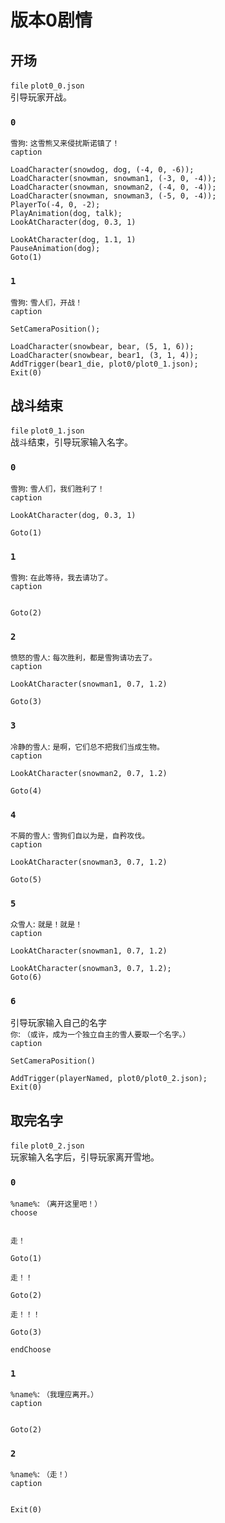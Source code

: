 # 版本0剧情
## 开场
`file` `plot0_0.json`  
引导玩家开战。  
### `0`
`雪狗`: `这雪熊又来侵扰斯诺镇了！`  
`caption`  
```
LoadCharacter(snowdog, dog, (-4, 0, -6));
LoadCharacter(snowman, snowman1, (-3, 0, -4));
LoadCharacter(snowman, snowman2, (-4, 0, -4));
LoadCharacter(snowman, snowman3, (-5, 0, -4));
PlayerTo(-4, 0, -2);
PlayAnimation(dog, talk);
LookAtCharacter(dog, 0.3, 1)
```
```
LookAtCharacter(dog, 1.1, 1)
PauseAnimation(dog);
Goto(1)
```
### `1`
`雪狗`: `雪人们，开战！`  
`caption`  
```
SetCameraPosition();
```
```
LoadCharacter(snowbear, bear, (5, 1, 6));
LoadCharacter(snowbear, bear1, (3, 1, 4));
AddTrigger(bear1_die, plot0/plot0_1.json);
Exit(0)
```
## 战斗结束
`file` `plot0_1.json`  
战斗结束，引导玩家输入名字。  
### `0`
`雪狗`: `雪人们，我们胜利了！`  
`caption`  
```
LookAtCharacter(dog, 0.3, 1)
```
```
Goto(1)
```
### `1`
`雪狗`: `在此等待，我去请功了。`  
`caption`  
```
```
```
Goto(2)
```
### `2`
`愤怒的雪人`: `每次胜利，都是雪狗请功去了。`  
`caption`  
```
LookAtCharacter(snowman1, 0.7, 1.2)
```
```
Goto(3)
```
### `3`
`冷静的雪人`: `是啊，它们总不把我们当成生物。`  
`caption`  
```
LookAtCharacter(snowman2, 0.7, 1.2)
```
```
Goto(4)
```
### `4`
`不屑的雪人`: `雪狗们自以为是，自矜攻伐。`  
`caption`  
```
LookAtCharacter(snowman3, 0.7, 1.2)
```
```
Goto(5)
```
### `5`
`众雪人`: `就是！就是！`  
`caption`  
```
LookAtCharacter(snowman1, 0.7, 1.2)
```
```
LookAtCharacter(snowman3, 0.7, 1.2);
Goto(6)
```
### `6`
引导玩家输入自己的名字  
`你`: `（或许，成为一个独立自主的雪人要取一个名字。）`  
`caption`  
```
SetCameraPosition()
```
```
AddTrigger(playerNamed, plot0/plot0_2.json);
Exit(0)
```
## 取完名字
`file` `plot0_2.json`  
玩家输入名字后，引导玩家离开雪地。  
### `0`
`%name%`: `（离开这里吧！）`  
`choose`  
```
```
`走！`  
```
Goto(1)
```
`走！！`  
```
Goto(2)
```
`走！！！`  
```
Goto(3)
```
`endChoose`
### `1`
`%name%`: `（我理应离开。）`  
`caption`  
```
```
```
Goto(2)
```
### `2`
`%name%`: `（走！）`  
`caption`  
```
```
```
Exit(0)
```
